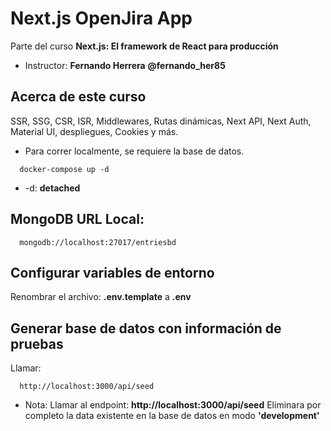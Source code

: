 # Next.js OpenJira App
  Parte del curso __Next.js: El framework de React para producción__

  * Instructor:
  __Fernando Herrera__
  __@fernando_her85__

  
## Acerca de este curso
SSR, SSG, CSR, ISR, Middlewares, Rutas dinámicas, Next API, Next Auth, Material UI, despliegues, Cookies y más.


* Para correr localmente, se requiere la base de datos.
```
  docker-compose up -d
```

* -d: __detached__

 ## MongoDB URL Local:
```
  mongodb://localhost:27017/entriesbd
```

## Configurar variables de entorno
Renombrar el archivo: __.env.template__   a   __.env__

## Generar base de datos con información de pruebas
Llamar:
```
  http://localhost:3000/api/seed
```
* Nota: Llamar al endpoint:  __http://localhost:3000/api/seed__ Eliminara por completo la data existente en la base de datos en modo __'development'__